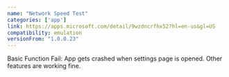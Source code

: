 ```yaml
---
name: "Network Speed Test"
categories: ['app']
link: https://apps.microsoft.com/detail/9wzdncrfhx52?hl=en-us&gl=US
compatibility: emulation
versionFrom: "1.0.0.23"
---
```


Basic Function Fail: App gets crashed when settings page is opened. Other features are working fine.
